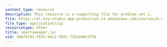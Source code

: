 ```yaml
---
content_type: resource
description: This resource is a supporting file for problem set 1.
file: https://ol-ocw-studio-app-production.s3.amazonaws.com/courses/6-871-knowledge-based-applications-systems-spring-2005/306f6701f83594c23681f2b3e08c5f56_smartsweeper.jar
file_type: application/zip
resourcetype: Other
title: smartsweeper.jar
uid: 306f6701-f835-94c2-3681-f2b3e08c5f56
---
```

